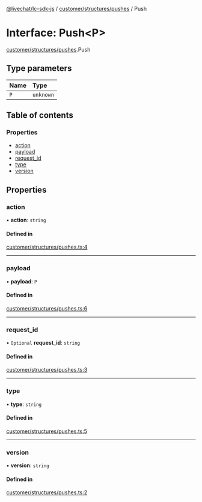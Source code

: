 [@livechat/lc-sdk-js](../README.md) / [customer/structures/pushes](../modules/customer_structures_pushes.md) / Push

# Interface: Push<P\>

[customer/structures/pushes](../modules/customer_structures_pushes.md).Push

## Type parameters

| Name | Type |
| :------ | :------ |
| `P` | `unknown` |

## Table of contents

### Properties

- [action](customer_structures_pushes.Push.md#action)
- [payload](customer_structures_pushes.Push.md#payload)
- [request\_id](customer_structures_pushes.Push.md#request_id)
- [type](customer_structures_pushes.Push.md#type)
- [version](customer_structures_pushes.Push.md#version)

## Properties

### action

• **action**: `string`

#### Defined in

[customer/structures/pushes.ts:4](https://github.com/livechat/lc-sdk-js/blob/5f5afdd/src/customer/structures/pushes.ts#L4)

___

### payload

• **payload**: `P`

#### Defined in

[customer/structures/pushes.ts:6](https://github.com/livechat/lc-sdk-js/blob/5f5afdd/src/customer/structures/pushes.ts#L6)

___

### request\_id

• `Optional` **request\_id**: `string`

#### Defined in

[customer/structures/pushes.ts:3](https://github.com/livechat/lc-sdk-js/blob/5f5afdd/src/customer/structures/pushes.ts#L3)

___

### type

• **type**: `string`

#### Defined in

[customer/structures/pushes.ts:5](https://github.com/livechat/lc-sdk-js/blob/5f5afdd/src/customer/structures/pushes.ts#L5)

___

### version

• **version**: `string`

#### Defined in

[customer/structures/pushes.ts:2](https://github.com/livechat/lc-sdk-js/blob/5f5afdd/src/customer/structures/pushes.ts#L2)

